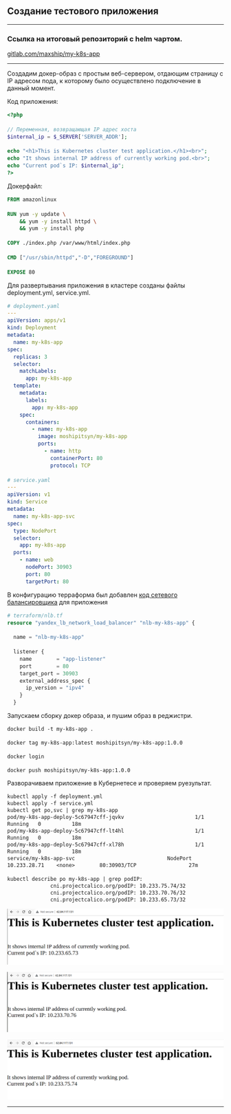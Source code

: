 ## Создание тестового приложения

---

### Ссылка на итоговый репозиторий с helm чартом.

[gitlab.com/maxship/my-k8s-app](https://gitlab.com/maxship/my-k8s-app)

---

Создадим докер-образ с простым веб-сервером, отдающим страницу c IP адресом пода, к которому было осуществлено подключение в данный момент.

Код приложения:

```php
<?php

// Переменная, возвращающая IP адрес хоста
$internal_ip = $_SERVER['SERVER_ADDR'];

echo "<h1>This is Kubernetes cluster test application.</h1><br>";
echo "It shows internal IP address of currently working pod.<br>";
echo "Current pod`s IP: $internal_ip";
?>
```

Докерфайл:

```dockerfile
FROM amazonlinux

RUN yum -y update \
    && yum -y install httpd \
    && yum -y install php

COPY ./index.php /var/www/html/index.php

CMD ["/usr/sbin/httpd","-D","FOREGROUND"]

EXPOSE 80
```

Для развертывания приложения в кластере созданы файлы deployment.yml, service.yml.

```yaml
# deployment.yaml
---
apiVersion: apps/v1
kind: Deployment
metadata:
  name: my-k8s-app
spec:
  replicas: 3
  selector:
    matchLabels:
      app: my-k8s-app
  template:
    metadata:
      labels:
        app: my-k8s-app
    spec:
      containers:
        - name: my-k8s-app
          image: moshipitsyn/my-k8s-app
          ports:
            - name: http
              containerPort: 80
              protocol: TCP
  
# service.yaml
---
apiVersion: v1
kind: Service
metadata:
  name: my-k8s-app-svc
spec:
  type: NodePort
  selector:
    app: my-k8s-app
  ports:
    - name: web
      nodePort: 30903
      port: 80
      targetPort: 80
```

В конфигурацию терраформа был добавлен [код сетевого балансировщика](../terraform/nlb.tf) для приложения

```terraform
# terraform/nlb.tf
resource "yandex_lb_network_load_balancer" "nlb-my-k8s-app" {

  name = "nlb-my-k8s-app"

  listener {
    name        = "app-listener"
    port        = 80
    target_port = 30903
    external_address_spec {
      ip_version = "ipv4"
    }
  }
```

Запускаем сборку докер образа, и пушим образ в реджистри.

```shell
docker build -t my-k8s-app .

docker tag my-k8s-app:latest moshipitsyn/my-k8s-app:1.0.0

docker login

docker push moshipitsyn/my-k8s-app:1.0.0
```

Разворачиваем приложение в Кубернетесе и проверяем руезультат.

```shell
kubectl apply -f deployment.yml
kubectl apply -f service.yml
kubectl get po,svc | grep my-k8s-app
pod/my-k8s-app-deploy-5c67947cff-jqvkv                       1/1     Running   0          18m
pod/my-k8s-app-deploy-5c67947cff-lt4hl                       1/1     Running   0          18m
pod/my-k8s-app-deploy-5c67947cff-xl78h                       1/1     Running   0          18m
service/my-k8s-app-svc                              NodePort    10.233.28.71    <none>        80:30903/TCP                 27m

kubectl describe po my-k8s-app | grep podIP:
              cni.projectcalico.org/podIP: 10.233.75.74/32
              cni.projectcalico.org/podIP: 10.233.70.76/32
              cni.projectcalico.org/podIP: 10.233.65.73/32
```

![ip-1](./img/app-ip-1.png)

![ip-2](./img/app-ip-2.png)

![ip-3](./img/app-ip-3.png)

---
